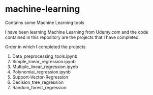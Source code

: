 # machine-learning
Contains some Machine Learning tools

I have been learning Machine Learning from Udemy.com and the code contained in this repository are the projects that I have completed.

Order in which I completed the projects:
1. Data_preprocessing_tools.ipynb
2. Simple_linear_regression.ipynb
3. Multiple_linear_regression.ipynb
4. Polynomial_regression.ipynb
5. Support-Vector-Regression
6. Decision_tree_regression
7. Random_forest_regression
